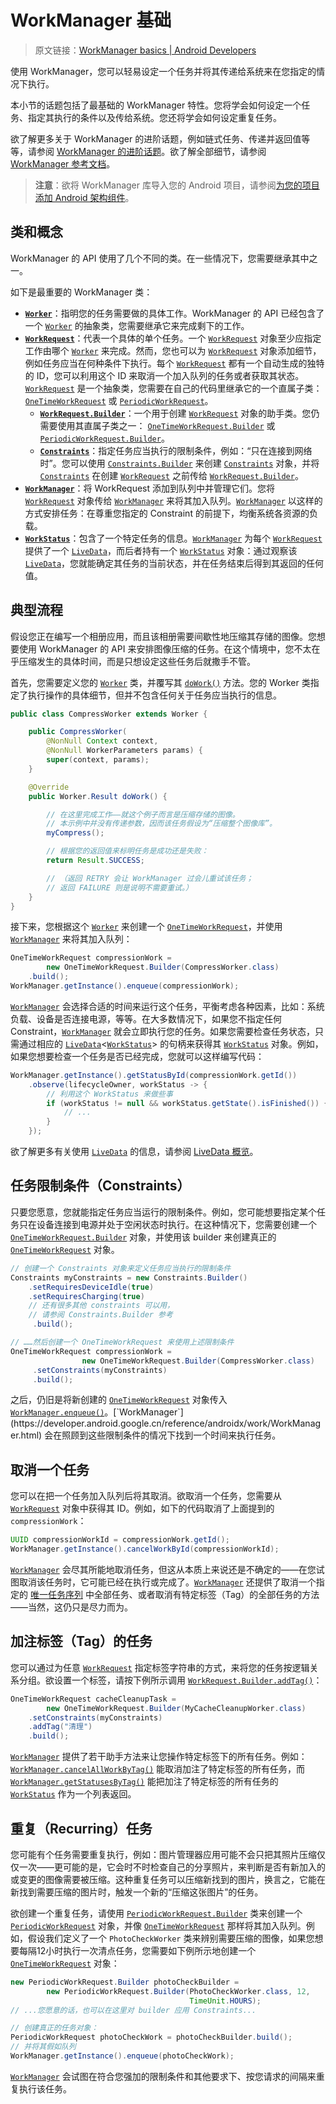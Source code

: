 # WorkManager 基础
> 原文链接：[WorkManager basics  |  Android Developers](https://developer.android.google.cn/topic/libraries/architecture/workmanager/advanced)

使用 WorkManager，您可以轻易设定一个任务并将其传递给系统来在您指定的情况下执行。

本小节的话题包括了最基础的 WorkManager 特性。您将学会如何设定一个任务、指定其执行的条件以及传给系统。您还将学会如何设定重复任务。

欲了解更多关于 WorkManager 的进阶话题，例如链式任务、传递并返回值等等，请参阅 [WorkManager 的进阶话题](https://github.com/Android-Jetpack-Chinese-Translation/android-jetpack-chinese-translation/blob/master/DOCS/B_Guides/3_Core_topics/3_2_Architecture_Components/3_2_10_WorkManager/3_2_10_3_Advanced.md)。欲了解全部细节，请参阅 [WorkManager 参考文档](https://developer.android.google.cn/reference/androidx/work/package-summary)。

> **注意**：欲将 WorkManager 库导入您的 Android 项目，请参阅[为您的项目添加 Android 架构组件](https://github.com/Android-Jetpack-Chinese-Translation/android-jetpack-chinese-translation/blob/master/DOCS/B_Guides/3_Core_topics/3_2_Architecture_Components/3_2_2_Adding_Components_to_your_Project.md)。

## 类和概念

WorkManager 的 API 使用了几个不同的类。在一些情况下，您需要继承其中之一。

如下是最重要的 WorkManager 类：

* [**`Worker`**](https://developer.android.google.cn/reference/androidx/work/Worker.html)：指明您的任务需要做的具体工作。WorkManager 的 API 已经包含了一个 [`Worker`](https://developer.android.google.cn/reference/androidx/work/Worker.html) 的抽象类，您需要继承它来完成剩下的工作。
* [**`WorkRequest`**](https://developer.android.google.cn/reference/androidx/work/WorkRequest.html)：代表一个具体的单个任务。一个 [`WorkRequest`](https://developer.android.google.cn/reference/androidx/work/WorkRequest.html) 对象至少应指定工作由哪个 [`Worker`](https://developer.android.google.cn/reference/androidx/work/Worker.html) 来完成。然而，您也可以为 [`WorkRequest`](https://developer.android.google.cn/reference/androidx/work/WorkRequest.html) 对象添加细节，例如任务应当在何种条件下执行。每个 [`WorkRequest`](https://developer.android.google.cn/reference/androidx/work/WorkRequest.html) 都有一个自动生成的独特的 ID，您可以利用这个 ID 来取消一个加入队列的任务或者获取其状态。[`WorkRequest`](https://developer.android.google.cn/reference/androidx/work/WorkRequest.html) 是一个抽象类，您需要在自己的代码里继承它的一个直属子类：[`OneTimeWorkRequest`](https://developer.android.google.cn/reference/androidx/work/OneTimeWorkRequest.html) 或 [`PeriodicWorkRequest`](https://developer.android.google.cn/reference/androidx/work/PeriodicWorkRequest.html)。
	* [**`WorkRequest.Builder`**](https://developer.android.google.cn/reference/androidx/work/WorkRequest.Builder.html)：一个用于创建 [`WorkRequest`](https://developer.android.google.cn/reference/androidx/work/WorkRequest.html) 对象的助手类。您仍需要使用其直属子类之一： [`OneTimeWorkRequest.Builder`](https://developer.android.google.cn/reference/androidx/work/OneTimeWorkRequest.Builder.html) 或 [`PeriodicWorkRequest.Builder`](https://developer.android.google.cn/reference/androidx/work/PeriodicWorkRequest.Builder.html)。
	* [**`Constraints`**](https://developer.android.google.cn/reference/androidx/work/Constraints.html)：指定任务应当执行的限制条件，例如：“只在连接到网络时”。您可以使用 [`Constraints.Builder`](https://developer.android.google.cn/reference/androidx/work/Constraints.Builder.html) 来创建 [`Constraints`](https://developer.android.google.cn/reference/androidx/work/Constraints.html) 对象，并将 [`Constraints`](https://developer.android.google.cn/reference/androidx/work/Constraints.html) 在创建 [`WorkRequest`](https://developer.android.google.cn/reference/androidx/work/WorkRequest.html) 之前传给 [`WorkRequest.Builder`](https://developer.android.google.cn/reference/androidx/work/WorkRequest.Builder.html)。
* [**`WorkManager`**](https://developer.android.google.cn/reference/androidx/work/WorkManager.html)：将 WorkRequest 添加到队列中并管理它们。您将 [`WorkRequest`](https://developer.android.google.cn/reference/androidx/work/WorkRequest.html) 对象传给 [`WorkManager`](https://developer.android.google.cn/reference/androidx/work/WorkManager.html) 来将其加入队列。[`WorkManager`](https://developer.android.google.cn/reference/androidx/work/WorkManager.html) 以这样的方式安排任务：在尊重您指定的 Constraint 的前提下，均衡系统各资源的负载。
* [**`WorkStatus`**](https://developer.android.google.cn/reference/androidx/work/WorkStatus.html)：包含了一个特定任务的信息。[`WorkManager`](https://developer.android.google.cn/reference/androidx/work/WorkManager.html) 为每个 [`WorkRequest`](https://developer.android.google.cn/reference/androidx/work/WorkRequest.html) 提供了一个 [`LiveData`](https://developer.android.google.cn/reference/android/arch/lifecycle/LiveData.html)，而后者持有一个 [`WorkStatus`](https://developer.android.google.cn/reference/androidx/work/WorkStatus.html) 对象：通过观察该 [`LiveData`](https://developer.android.google.cn/reference/android/arch/lifecycle/LiveData.html)，您就能确定其任务的当前状态，并在任务结束后得到其返回的任何值。

## 典型流程

假设您正在编写一个相册应用，而且该相册需要间歇性地压缩其存储的图像。您想要使用 WorkManager 的 API 来安排图像压缩的任务。在这个情境中，您不太在乎压缩发生的具体时间，而是只想设定这些任务后就撒手不管。

首先，您需要定义您的 [`Worker`](https://developer.android.google.cn/reference/androidx/work/Worker.html) 类，并覆写其 [`doWork()`](https://developer.android.google.cn/reference/androidx/work/Worker.html#doWork()) 方法。您的 Worker 类指定了执行操作的具体细节，但并不包含任何关于任务应当执行的信息。

```java
public class CompressWorker extends Worker {

    public CompressWorker(
        @NonNull Context context,
        @NonNull WorkerParameters params) {
        super(context, params);
    }

    @Override
    public Worker.Result doWork() {

        // 在这里完成工作——就这个例子而言是压缩存储的图像。
        // 本示例中并没有传递参数，因而该任务假设为“压缩整个图像库”。
        myCompress();

        // 根据您的返回值来标明任务是成功还是失败：
        return Result.SUCCESS;

        // （返回 RETRY 会让 WorkManager 过会儿重试该任务；
        // 返回 FAILURE 则是说明不需要重试。）
    }
}
```

接下来，您根据这个 [`Worker`](https://developer.android.google.cn/reference/androidx/work/Worker.html) 来创建一个 [`OneTimeWorkRequest`](https://developer.android.google.cn/reference/androidx/work/OneTimeWorkRequest.html)，并使用 [`WorkManager`](https://developer.android.google.cn/reference/androidx/work/WorkManager.html) 来将其加入队列：

```java
OneTimeWorkRequest compressionWork =
        new OneTimeWorkRequest.Builder(CompressWorker.class)
    .build();
WorkManager.getInstance().enqueue(compressionWork);
```

[`WorkManager`](https://developer.android.google.cn/reference/androidx/work/WorkManager.html) 会选择合适的时间来运行这个任务，平衡考虑各种因素，比如：系统负载、设备是否连接电源，等等。在大多数情况下，如果您不指定任何 Constraint，[`WorkManager`](https://developer.android.google.cn/reference/androidx/work/WorkManager.html) 就会立即执行您的任务。如果您需要检查任务状态，只需通过相应的 [`LiveData`](https://developer.android.google.cn/reference/android/arch/lifecycle/LiveData.html)<[`WorkStatus`](https://developer.android.google.cn/reference/androidx/work/WorkStatus.html)> 的句柄来获得其 [`WorkStatus`](https://developer.android.google.cn/reference/androidx/work/WorkStatus.html) 对象。例如，如果您想要检查一个任务是否已经完成，您就可以这样编写代码：

```java
WorkManager.getInstance().getStatusById(compressionWork.getId())
    .observe(lifecycleOwner, workStatus -> {
        // 利用这个 WorkStatus 来做些事
        if (workStatus != null && workStatus.getState().isFinished()) {
            // ...
        }
    });
```

欲了解更多有关使用 [`LiveData`](https://developer.android.google.cn/reference/android/arch/lifecycle/LiveData.html) 的信息，请参阅 [LiveData 概览](https://github.com/Android-Jetpack-Chinese-Translation/android-jetpack-chinese-translation/blob/master/DOCS/B_Guides/3_Core_topics/3_2_Architecture_Components/3_2_5_LiveData.md)。

## 任务限制条件（Constraints）

只要您愿意，您就能指定任务应当运行的限制条件。例如，您可能想要指定某个任务只在设备连接到电源并处于空闲状态时执行。在这种情况下，您需要创建一个 [`OneTimeWorkRequest.Builder`](https://developer.android.google.cn/reference/androidx/work/OneTimeWorkRequest.Builder.html) 对象，并使用该 builder 来创建真正的 [`OneTimeWorkRequest`](https://developer.android.google.cn/reference/androidx/work/OneTimeWorkRequest.html) 对象。

```java
// 创建一个 Constraints 对象来定义任务应当执行的限制条件
Constraints myConstraints = new Constraints.Builder()
    .setRequiresDeviceIdle(true)
    .setRequiresCharging(true)
    // 还有很多其他 constraints 可以用，
    // 请参阅 Constraints.Builder 参考
     .build();

// ……然后创建一个 OneTimeWorkRequest 来使用上述限制条件
OneTimeWorkRequest compressionWork =
                new OneTimeWorkRequest.Builder(CompressWorker.class)
     .setConstraints(myConstraints)
     .build();
```

之后，仍旧是将新创建的 [`OneTimeWorkRequest`](https://developer.android.google.cn/reference/androidx/work/OneTimeWorkRequest.html) 对象传入 [`WorkManager.enqueue()`](https://developer.android.google.cn/reference/androidx/work/WorkManager#enqueue(androidx.work.WorkRequest...))。[`WorkManager`](https://developer.android.google.cn/reference/androidx/work/WorkManager.html) 会在照顾到这些限制条件的情况下找到一个时间来执行任务。

## 取消一个任务

您可以在把一个任务加入队列后将其取消。欲取消一个任务，您需要从 [`WorkRequest`](https://developer.android.google.cn/reference/androidx/work/WorkRequest.html) 对象中获得其 ID。例如，如下的代码取消了上面提到的 `compressionWork`：

```java
UUID compressionWorkId = compressionWork.getId();
WorkManager.getInstance().cancelWorkById(compressionWorkId);
```

[`WorkManager`](https://developer.android.google.cn/reference/androidx/work/WorkManager.html) 会尽其所能地取消任务，但这从本质上来说还是不确定的——在您试图取消该任务时，它可能已经在执行或完成了。[`WorkManager`](https://developer.android.google.cn/reference/androidx/work/WorkManager.html) 还提供了取消一个指定的 [唯一任务序列](https://github.com/Android-Jetpack-Chinese-Translation/android-jetpack-chinese-translation/blob/master/DOCS/B_Guides/3_Core_topics/3_2_Architecture_Components/3_2_10_WorkManager/3_2_10_3_Advanced.md) 中全部任务、或者取消有特定标签（Tag）的全部任务的方法——当然，这仍只是尽力而为。

## 加注标签（Tag）的任务

您可以通过为任意 [`WorkRequest`](https://developer.android.google.cn/reference/androidx/work/WorkRequest.html) 指定标签字符串的方式，来将您的任务按逻辑关系分组。欲设置一个标签，请按下例所示调用 [`WorkRequest.Builder.addTag()`](https://developer.android.google.cn/reference/androidx/work/WorkRequest.Builder#addtag)：

```java
OneTimeWorkRequest cacheCleanupTask =
        new OneTimeWorkRequest.Builder(MyCacheCleanupWorker.class)
    .setConstraints(myConstraints)
    .addTag("清理")
    .build();
```

[`WorkManager`](https://developer.android.google.cn/reference/androidx/work/WorkManager.html) 提供了若干助手方法来让您操作特定标签下的所有任务。例如：[`WorkManager.cancelAllWorkByTag()`](https://developer.android.google.cn/reference/androidx/work/WorkManager#cancelallworkbytag) 能取消加注了特定标签的所有任务，而 [`WorkManager.getStatusesByTag()`](https://developer.android.google.cn/reference/androidx/work/WorkManager#getstatusesbytag) 能把加注了特定标签的所有任务的 [`WorkStatus`](https://developer.android.google.cn/reference/androidx/work/WorkStatus.html) 作为一个列表返回。

## 重复（Recurring）任务

您可能有个任务需要重复执行，例如：图片管理器应用可能不会只把其照片压缩仅仅一次——更可能的是，它会时不时检查自己的分享照片，来判断是否有新加入的或变更的图像需要被压缩。这种重复任务可以压缩新找到的图片，换言之，它能在新找到需要压缩的图片时，触发一个新的“压缩这张图片”的任务。

欲创建一个重复任务，请使用 [`PeriodicWorkRequest.Builder`](https://developer.android.google.cn/reference/androidx/work/PeriodicWorkRequest.Builder.html) 类来创建一个 [`PeriodicWorkRequest`](https://developer.android.google.cn/reference/androidx/work/PeriodicWorkRequest.html) 对象，并像 [`OneTimeWorkRequest`](https://developer.android.google.cn/reference/androidx/work/OneTimeWorkRequest.html) 那样将其加入队列。例如，假设我们定义了一个 `PhotoCheckWorker` 类来辨别需要压缩的图像，如果您想要每隔12小时执行一次清点任务，您需要如下例所示地创建一个 [`OneTimeWorkRequest`](https://developer.android.google.cn/reference/androidx/work/OneTimeWorkRequest.html) 对象：

```java
new PeriodicWorkRequest.Builder photoCheckBuilder =
        new PeriodicWorkRequest.Builder(PhotoCheckWorker.class, 12,
                                        TimeUnit.HOURS);
// ...您愿意的话，也可以在这里对 builder 应用 Constraints...

// 创建真正的任务对象：
PeriodicWorkRequest photoCheckWork = photoCheckBuilder.build();
// 并将其假如队列
WorkManager.getInstance().enqueue(photoCheckWork);
```

[`WorkManager`](https://developer.android.google.cn/reference/androidx/work/WorkManager.html) 会试图在符合您强加的限制条件和其他要求下、按您请求的间隔来重复执行该任务。

